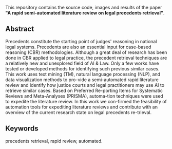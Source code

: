 This repository contains the source code, images and results of the paper **"A rapid semi-automated literature review on legal precedents retrieval"**.

## Abstract

Precedents constitute the starting point of judges' reasoning in national legal systems. Precedents are also an essential input for case-based reasoning (CBR) methodologies. Although a great deal of research has been done in CBR applied to legal practice, the precedent retrieval techniques are a relatively new and unexplored field of AI & Law. Only a few works have tested or developed methods for identifying such previous similar cases. This work uses text mining (TM), natural language processing (NLP), and data visualization methods to pro-vide a semi-automated rapid literature review and identify how justice courts and legal practitioners may use AI to retrieve similar cases. Based on Preferred Re-porting Items for Systematic Reviews and Meta-Analyses (PRISMA), automa-tion techniques were used to expedite the literature review. In this work we con-firmed the feasibility of automation tools for expediting literature reviews and contribute with an overview of the current research state on legal precedents re-trieval.

## Keywords
precedents retrieval, rapid review, automated.
